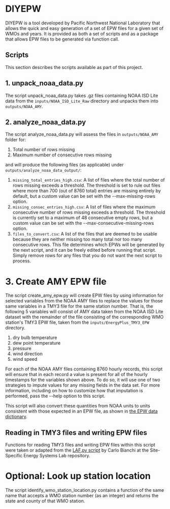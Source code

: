 # DIYEPW
DIYEPW is a tool developed by Pacific Northwest National Laboratory that allows the quick and easy
generation of a set of EPW files for a given set of WMOs and years. It is provided as both a set
of scripts and as a package that allows EPW files to be generated via function call.

## Scripts
This section describes the scripts available as part of this project.

## 1. unpack_noaa_data.py

The script unpack_noaa_data.py takes .gz files containing NOAA ISD Lite data from the 
`inputs/NOAA_ISD_Lite_Raw` directory and unpacks them into `outputs/NOAA_AMY`.

## 2. analyze_noaa_data.py

The script analyze_noaa_data.py will assess the files in `outputs/NOAA_AMY` folder for:

1. Total number of rows missing
1. Maximum number of consecutive rows missing

and will produce the following files (as applicable) under `outputs/analyze_noaa_data_output/`:

1. `missing_total_entries_high.csv`: A list of files where the total number of rows missing exceeds a threshold.
   The threshold is set to rule out files where more than 700 (out of 8760 total) entries are missing entirely
   by default, but a custom value can be set with the --max-missing-rows option.
1. `missing_consec_entries_high.csv`: A list of files where the maximum consecutive number of rows missing exceeds 
   a threshold. The threshold is currently set to a maximum of 48 consecutive empty rows, but a custom value can 
   be set with the --max-consecutive-missing-rows option.
1. `files_to_convert.csv`: A list of the files that are deemed to be usable because they are neither missing too many
   total nor too many consecutive rows. This file determines which EPWs will be generated by the next script, and
   it can be freely edited before running that script. Simply remove rows for any files that you do not want the 
   next script to process.

# 3. Create AMY EPW file

The script create_amy_epw.py will create EPW files by using information for selected variables from the
NOAA AMY files to replace the values for those same variables in a TMY3 file for the same station number. 
That is, the following 5 variables will consist of AMY data taken from the NOAA ISD Lite dataset with the remainder
of the file consisting of the corresponding WMO station's TMY3 EPW file, taken
from the `inputs/EnergyPlus_TMY3_EPW` directory.

1. dry bulb temperature
1. dew point temperature
1. pressure
1. wind direction
1. wind speed

For each of the NOAA AMY files containing 8760 hourly records, this script will ensure that in each record a value is 
present for all of the hourly timestamps for the variables shown above. To do so, it will use one of two strategies to
impute values for any missing fields in the data set. For more information, including on how to customize how that
imputation is performed, pass the --help option to this script.

This script will also convert these quantities from NOAA units to units consistent with those expected in an EPW file, 
as shown in [the EPW data dictionary](https://bigladdersoftware.com/epx/docs/8-3/auxiliary-programs/energyplus-weather-file-epw-data-dictionary.html).
  
## Reading in TMY3 files and writing EPW files
Functions for reading TMY3 files and writing EPW files within this script were taken or adapted from the 
[LAF.py script](https://github.com/SSESLab/laf/blob/master/LAF.py) by Carlo Bianchi at the Site-Specific Energy Systems 
Lab repository.

# Optional: Look up station location
The script identify_wmo_station_location.py contains a function of the same name that accepts a WMO station number 
(as an integer) and returns the state and county of that WMO station.
